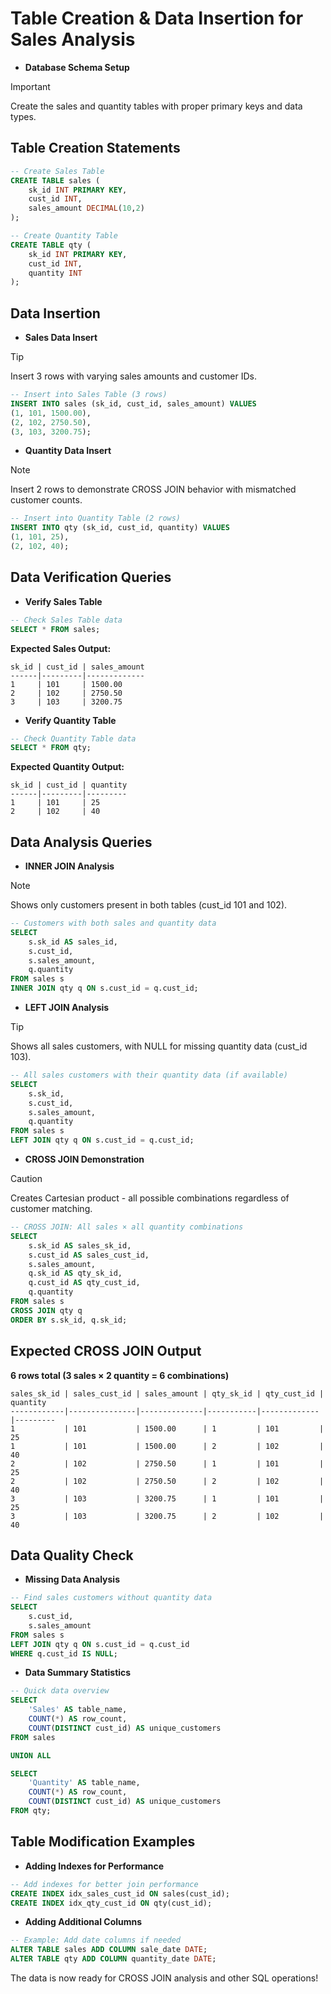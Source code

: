 # Table Creation & Data Insertion for Sales Analysis

*   **Database Schema Setup**
> [!IMPORTANT]
> Create the sales and quantity tables with proper primary keys and data types.

## Table Creation Statements

```sql
-- Create Sales Table
CREATE TABLE sales (
    sk_id INT PRIMARY KEY,
    cust_id INT,
    sales_amount DECIMAL(10,2)
);

-- Create Quantity Table  
CREATE TABLE qty (
    sk_id INT PRIMARY KEY,
    cust_id INT,
    quantity INT
);
```

## Data Insertion

*   **Sales Data Insert**
> [!TIP]
> Insert 3 rows with varying sales amounts and customer IDs.
```sql
-- Insert into Sales Table (3 rows)
INSERT INTO sales (sk_id, cust_id, sales_amount) VALUES
(1, 101, 1500.00),
(2, 102, 2750.50), 
(3, 103, 3200.75);
```

*   **Quantity Data Insert**
> [!NOTE]
> Insert 2 rows to demonstrate CROSS JOIN behavior with mismatched customer counts.
```sql
-- Insert into Quantity Table (2 rows)
INSERT INTO qty (sk_id, cust_id, quantity) VALUES
(1, 101, 25),
(2, 102, 40);
```

## Data Verification Queries

*   **Verify Sales Table**
```sql
-- Check Sales Table data
SELECT * FROM sales;
```

**Expected Sales Output:**
```
sk_id | cust_id | sales_amount
------|---------|-------------
1     | 101     | 1500.00
2     | 102     | 2750.50
3     | 103     | 3200.75
```

*   **Verify Quantity Table**
```sql
-- Check Quantity Table data  
SELECT * FROM qty;
```

**Expected Quantity Output:**
```
sk_id | cust_id | quantity
------|---------|---------
1     | 101     | 25
2     | 102     | 40
```

## Data Analysis Queries

*   **INNER JOIN Analysis**
> [!NOTE]
> Shows only customers present in both tables (cust_id 101 and 102).
```sql
-- Customers with both sales and quantity data
SELECT 
    s.sk_id AS sales_id,
    s.cust_id,
    s.sales_amount,
    q.quantity
FROM sales s
INNER JOIN qty q ON s.cust_id = q.cust_id;
```

*   **LEFT JOIN Analysis**
> [!TIP]
> Shows all sales customers, with NULL for missing quantity data (cust_id 103).
```sql
-- All sales customers with their quantity data (if available)
SELECT 
    s.sk_id,
    s.cust_id,
    s.sales_amount,
    q.quantity
FROM sales s
LEFT JOIN qty q ON s.cust_id = q.cust_id;
```

*   **CROSS JOIN Demonstration**
> [!CAUTION]
> Creates Cartesian product - all possible combinations regardless of customer matching.
```sql
-- CROSS JOIN: All sales × all quantity combinations
SELECT 
    s.sk_id AS sales_sk_id,
    s.cust_id AS sales_cust_id,
    s.sales_amount,
    q.sk_id AS qty_sk_id,
    q.cust_id AS qty_cust_id, 
    q.quantity
FROM sales s
CROSS JOIN qty q
ORDER BY s.sk_id, q.sk_id;
```

## Expected CROSS JOIN Output

**6 rows total (3 sales × 2 quantity = 6 combinations)**

```
sales_sk_id | sales_cust_id | sales_amount | qty_sk_id | qty_cust_id | quantity
------------|---------------|--------------|-----------|-------------|---------
1           | 101           | 1500.00      | 1         | 101         | 25
1           | 101           | 1500.00      | 2         | 102         | 40
2           | 102           | 2750.50      | 1         | 101         | 25
2           | 102           | 2750.50      | 2         | 102         | 40  
3           | 103           | 3200.75      | 1         | 101         | 25
3           | 103           | 3200.75      | 2         | 102         | 40
```

## Data Quality Check

*   **Missing Data Analysis**
```sql
-- Find sales customers without quantity data
SELECT 
    s.cust_id,
    s.sales_amount
FROM sales s
LEFT JOIN qty q ON s.cust_id = q.cust_id
WHERE q.cust_id IS NULL;
```

*   **Data Summary Statistics**
```sql
-- Quick data overview
SELECT 
    'Sales' AS table_name,
    COUNT(*) AS row_count,
    COUNT(DISTINCT cust_id) AS unique_customers
FROM sales

UNION ALL

SELECT 
    'Quantity' AS table_name, 
    COUNT(*) AS row_count,
    COUNT(DISTINCT cust_id) AS unique_customers
FROM qty;
```

## Table Modification Examples

*   **Adding Indexes for Performance**
```sql
-- Add indexes for better join performance
CREATE INDEX idx_sales_cust_id ON sales(cust_id);
CREATE INDEX idx_qty_cust_id ON qty(cust_id);
```

*   **Adding Additional Columns**
```sql
-- Example: Add date columns if needed
ALTER TABLE sales ADD COLUMN sale_date DATE;
ALTER TABLE qty ADD COLUMN quantity_date DATE;
```

The data is now ready for CROSS JOIN analysis and other SQL operations!
